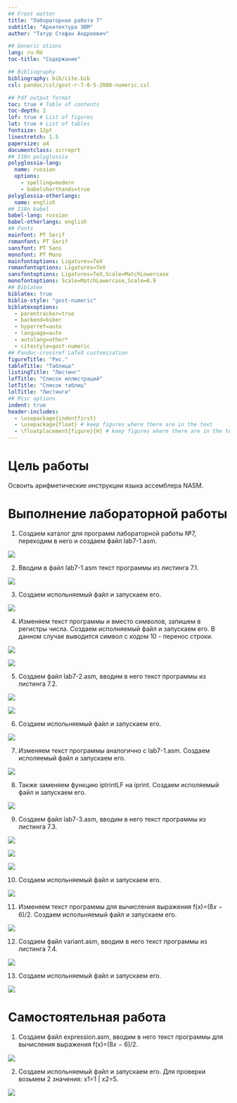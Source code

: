 ```yaml
---
## Front matter
title: "Лабораторная работа 7"
subtitle: "Архитектура ЭВМ"
author: "Татур Стефан Андреевич"

## Generic otions
lang: ru-RU
toc-title: "Содержание"

## Bibliography
bibliography: bib/cite.bib
csl: pandoc/csl/gost-r-7-0-5-2008-numeric.csl

## Pdf output format
toc: true # Table of contents
toc-depth: 2
lof: true # List of figures
lot: true # List of tables
fontsize: 12pt
linestretch: 1.5
papersize: a4
documentclass: scrreprt
## I18n polyglossia
polyglossia-lang:
  name: russian
  options:
	- spelling=modern
	- babelshorthands=true
polyglossia-otherlangs:
  name: english
## I18n babel
babel-lang: russian
babel-otherlangs: english
## Fonts
mainfont: PT Serif
romanfont: PT Serif
sansfont: PT Sans
monofont: PT Mono
mainfontoptions: Ligatures=TeX
romanfontoptions: Ligatures=TeX
sansfontoptions: Ligatures=TeX,Scale=MatchLowercase
monofontoptions: Scale=MatchLowercase,Scale=0.9
## Biblatex
biblatex: true
biblio-style: "gost-numeric"
biblatexoptions:
  - parentracker=true
  - backend=biber
  - hyperref=auto
  - language=auto
  - autolang=other*
  - citestyle=gost-numeric
## Pandoc-crossref LaTeX customization
figureTitle: "Рис."
tableTitle: "Таблица"
listingTitle: "Листинг"
lofTitle: "Список иллюстраций"
lotTitle: "Список таблиц"
lolTitle: "Листинги"
## Misc options
indent: true
header-includes:
  - \usepackage{indentfirst}
  - \usepackage{float} # keep figures where there are in the text
  - \floatplacement{figure}{H} # keep figures where there are in the text
---
```


# Цель работы
Освоить арифметические инструкции языка ассемблера NASM.


# Выполнение лабораторной работы

1. Создаем каталог для программ лабораторной работы №7, переходим в него и создаем файл lab7-1.asm.

![](image/1)

2. Вводим в файл lab7-1.asm текст программы из листинга 7.1.

![](image/4)

3. Создаем испольняемый файл и запускаем его.

![](image/3)

4. Изменяем текст программы и вместо символов, запишем в регистры числа. Создаем исполняемый файл и запускаем его. В данном случае выводится символ с кодом 10 - перенос строки.

![](image/2)

![](image/5)

5. Создаем файл lab7-2.asm, вводим в него текст программы из листинга 7.2.

![](image/6)

![](image/7)

6. Создаем испольняемый файл и запускаем его.

![](image/8)

7. Изменяем текст программы аналогично с lab7-1.asm. Создаем исполяемый файл и запускаем его.

![](image/9)



8. Также заменяем функцию iptrintLF на iprint. Создаем исполяемый файл и запускаем его.

![](image/10)

9. Создаем файл lab7-3.asm, вводим в него текст программы из листинга 7.3.

![](image/11)

![](image/12)

![](image/13) 

10. Создаем испольняемый файл и запускаем его.

![](image/14)

11. Изменяем текст программы для вычисления выражения f(x)=(8𝑥 − 6)/2. Создаем испольняемый файл и запускаем его.


![](image/13)

12. Создаем файл variant.asm, вводим в него текст программы из листинга 7.4.

![](image/14)


13. Создаем испольняемый файл и запускаем его.

![](image/15)



# Самостоятельная работа

1. Создаем файл expression.asm, вводим в него текст программы для вычисления выражения f(x)=(8𝑥 − 6)/2.

![](image/16)

2. Создаем испольняемый файл и запускаем его. Для проверки возьмем 2 значения: x1=1 | x2=5.

![](image/17)

